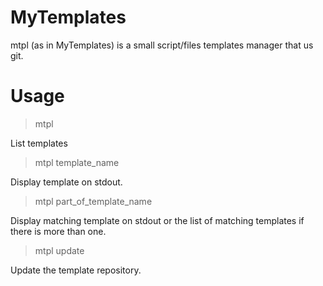 # MyTemplates

mtpl (as in MyTemplates) is a small script/files templates manager that us git.

# Usage

> mtpl

List templates

> mtpl template\_name

Display template on stdout.

> mtpl part\_of\_template\_name

Display matching template on stdout or the list of matching templates if there is more than one.

> mtpl update

Update the template repository.

